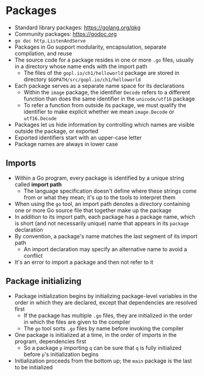 # Packages
- Standard library packages: https://golang.org/pkg
- Community packages: https://godoc.org
- `go doc http.ListenAndServe`
- Packages in Go support modularity, encapsulation, separate compilation, and reuse
- The source code for a package resides in one or more `.go` files, usually in a directory whose name ends with the import path
    - The files of the `gopl.io/ch1/helloworld` package are stored in directory `$GOPATH/src/gopl.io/ch1/helloworld`
- Each package serves as a separate name space for its declarations
    - Within the `image` package, the identifier `Decode` refers to a different function than does the same identifier in the `unicode/utf16` package
    - To refer a function from outside its package, we must qualify the identifier to make explicit whether we mean `image.Decode` or `utf16.Decode`
- Packages let us hide information by controlling which names are visible outside the package, or exported
- Exported identifiers start with an upper-case letter
- Package names are always in lower case
## Imports
- Within a Go program, every package is identified by a unique string called **import path**
    - The language specification doesn't define where these strings come from or what they mean; it's up to the tools to interpret them
- When using the `go` tool, an import path denotes a directory containing one or more Go source file that together make up the package
- In addition to its import path, each package has a package name, which is short (and not necessarily unique) name that appears in its `package` declaration
- By convention, a package's name matches the last segment of its import path
    - An import declaration may specify an alternative name to avoid a conflict
- It's an error to import a package and then not refer to it
## Package initializing
- Package initialization begins by initializing package-level variables in the order in which they are declared, except that dependencies are resolved first
    - If the package has multiple `.go` files, they are initialized in the order in which the files are given to the compiler
    - The `go` tool sorts `.go` files by name before invoking the compiler
- One package is initialized at a time, in the order of imports in the program, dependencies first
    - So a package `p` importing `q` can be sure that `q` is fully initialized before `p`'s initialization begins
- Initialization proceeds from the bottom up; the `main` package is the last to be initialized 